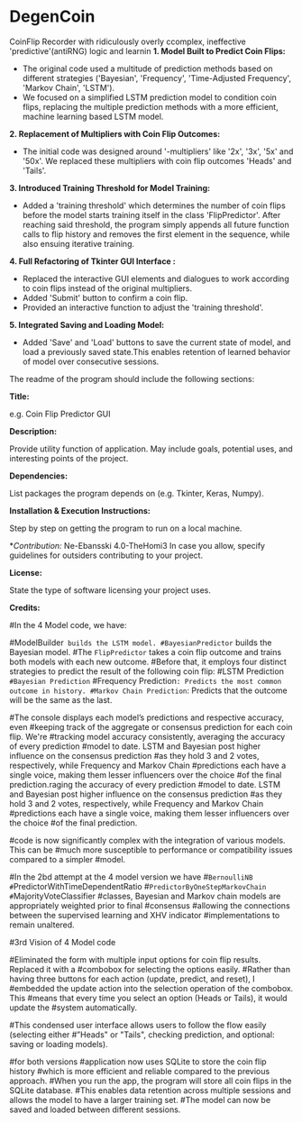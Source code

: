 # DegenCoin
CoinFlip Recorder with ridiculously overly ccomplex, ineffective 'predictive'(antiRNG) logic and learnin
**1. Model Built to Predict Coin Flips:**

   - The original code used a multitude of prediction methods based on different strategies ('Bayesian', 'Frequency', 'Time-Adjusted Frequency', 'Markov Chain', 'LSTM').
   - We focused on a simplified LSTM prediction model to condition coin flips, replacing the multiple prediction methods with a more efficient, machine learning based LSTM model.

**2. Replacement of Multipliers with Coin Flip Outcomes:**

   - The initial code was designed around '-multipliers' like '2x', '3x', '5x' and '50x'. We replaced these multipliers with coin flip outcomes 'Heads' and 'Tails'.
 
**3. Introduced Training Threshold for Model Training:**

   - Added a 'training threshold' which determines the number of coin flips before the model starts training itself in the class 'FlipPredictor'. After reaching said threshold, the program simply appends all future function calls to flip history and removes the first element in the sequence, while also ensuing iterative training.

**4. Full Refactoring of Tkinter GUI Interface :**

   - Replaced the interactive GUI elements and dialogues to work according to coin flips instead of the original multipliers.
   - Added 'Submit' button to confirm a coin flip.
   - Provided an interactive function to adjust the 'training threshold'.
   
**5. Integrated Saving and Loading Model:** 

   - Added 'Save' and 'Load' buttons to save the current state of model, and load a previously saved state.This enables retention of learned behavior of model over consecutive sessions.

The readme of the program should include the following sections:

**Title:**

e.g. Coin Flip Predictor GUI

**Description:**

Provide utility function of application. May include goals, potential uses, and interesting points of the project.

**Dependencies:**

List packages the program depends on (e.g. Tkinter, Keras, Numpy).

**Installation & Execution Instructions:**

Step by step on getting the program to run on a local machine.

**Contribution:*
Ne-Ebansski
4.0-TheHomi3
In case you allow, specify guidelines for outsiders contributing to your project. 


**License:**

State the type of software licensing your project uses.

**Credits:**

#In the 4 Model code, we have:

#ModelBuilder` builds the LSTM model.
#BayesianPredictor` builds the Bayesian model.
#The `FlipPredictor` takes a coin flip outcome and trains both models with each new outcome.
#Before that, it employs four distinct strategies to predict the result of the following coin flip:
#LSTM Prediction`
#Bayesian Prediction`
#Frequency Prediction`: Predicts the most common outcome in history.
#Markov Chain Prediction`: Predicts that the outcome will be the same as the last.

#The console displays each model’s predictions and respective accuracy, even
#keeping track of the aggregate or consensus prediction for each coin flip. We're
#tracking model accuracy consistently, averaging the accuracy of every prediction
#model to date. LSTM and Bayesian post higher influence on the consensus prediction
#as they hold 3 and 2 votes, respectively, while Frequency and Markov Chain
#predictions each have a single voice, making them lesser influencers over the choice
#of the final prediction.raging the accuracy of every prediction #model to date. LSTM and Bayesian post higher influence on the consensus prediction #as they hold 3 and 2 votes, respectively, while Frequency and Markov Chain #predictions each have a single voice, making them lesser influencers over the choice #of the final prediction.

#code is now significantly complex with the integration of various models. This can be
#much more susceptible to performance or compatibility issues compared to a simpler
#model.

#In the 2bd attempt at the 4 model version we have 
#`BernoulliNB
#`PredictorWithTimeDependentRatio
#`PredictorByOneStepMarkovChain
#`MajorityVoteClassifier 
#classes,  Bayesian and Markov chain models are appropriately weighted prior to final
#consensus
#allowing the connections between the supervised learning and XHV indicator
#implementations to remain unaltered.


#3rd Vision of 4 Model code 

#Eliminated the form with multiple input options for coin flip results. Replaced it with a
#combobox for selecting the options easily.
#Rather than having three buttons for each action (update, predict, and reset), I
#embedded the update action into the selection operation of the combobox. This
#means that every time you select an option (Heads or Tails), it would update the
#system automatically.

#This condensed user interface allows users to follow the flow easily (selecting either
#”Heads" or "Tails", checking prediction, and optional: saving or loading models). 

#for both versions 
#application now uses SQLite to store the coin flip
history 
#which is more efficient and reliable compared to the previous approach. 
#When you run the app, the program will store all coin flips in the SQLite database. 
#This enables data retention across multiple sessions and allows the model to have a larger training set. 
#The model can now be saved and loaded between different sessions.
